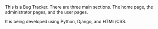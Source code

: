 This is a Bug Tracker. There are three main sections. The home page, the administrator pages, and the user pages.

It is being developed using Python, Django, and HTML/CSS.
